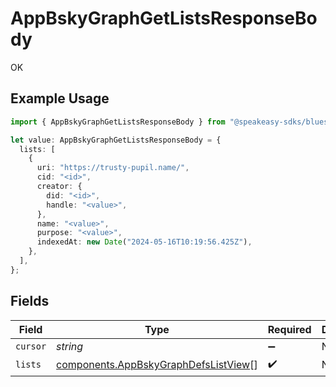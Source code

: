 # AppBskyGraphGetListsResponseBody

OK

## Example Usage

```typescript
import { AppBskyGraphGetListsResponseBody } from "@speakeasy-sdks/bluesky/models/operations";

let value: AppBskyGraphGetListsResponseBody = {
  lists: [
    {
      uri: "https://trusty-pupil.name/",
      cid: "<id>",
      creator: {
        did: "<id>",
        handle: "<value>",
      },
      name: "<value>",
      purpose: "<value>",
      indexedAt: new Date("2024-05-16T10:19:56.425Z"),
    },
  ],
};
```

## Fields

| Field                                                                                        | Type                                                                                         | Required                                                                                     | Description                                                                                  |
| -------------------------------------------------------------------------------------------- | -------------------------------------------------------------------------------------------- | -------------------------------------------------------------------------------------------- | -------------------------------------------------------------------------------------------- |
| `cursor`                                                                                     | *string*                                                                                     | :heavy_minus_sign:                                                                           | N/A                                                                                          |
| `lists`                                                                                      | [components.AppBskyGraphDefsListView](../../models/components/appbskygraphdefslistview.md)[] | :heavy_check_mark:                                                                           | N/A                                                                                          |